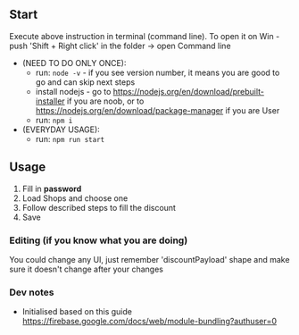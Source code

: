 ## Start
Execute above instruction in terminal (command line).
To open it on Win - push 'Shift + Right click' in the folder -> open Command line
- (NEED TO DO ONLY ONCE):
  - run: `node -v` - if you see version number, it means you are good to go and can skip next steps
  - install nodejs - go to https://nodejs.org/en/download/prebuilt-installer if you are noob, or to https://nodejs.org/en/download/package-manager if you are User
  - run: `npm i`
- (EVERYDAY USAGE):
  - run: `npm run start`

## Usage

1. Fill in **password**
2. Load Shops and choose one
3. Follow described steps to fill the discount
4. Save

### Editing (if you know what you are doing)
You could change any UI, just remember 'discountPayload' shape and 
make sure it doesn't change after your changes

### Dev notes

- Initialised based on this guide https://firebase.google.com/docs/web/module-bundling?authuser=0
